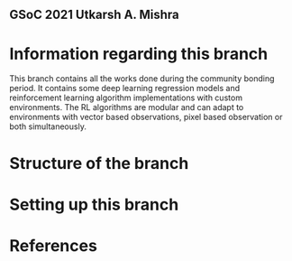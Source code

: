 ## GSoC 2021 Utkarsh A. Mishra

# Information regarding this branch

This branch contains all the works done during the community bonding period.
It contains some deep learning regression models and reinforcement learning algorithm implementations with custom environments.
The RL algorithms are modular and can adapt to environments with vector based observations, pixel based observation or both simultaneously. 

# Structure of the branch






# Setting up this branch





# References